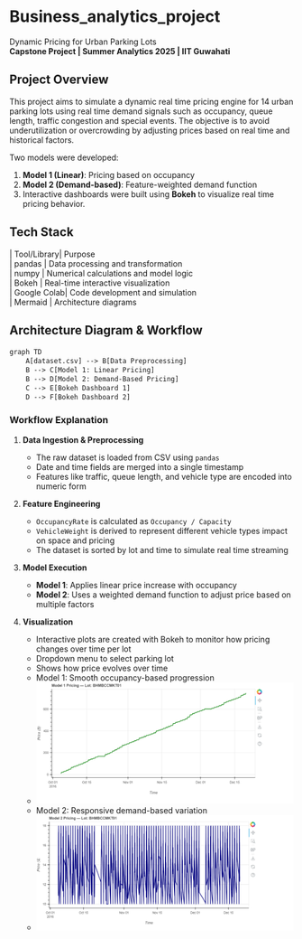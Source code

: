 # Business_analytics_project
  Dynamic Pricing for Urban Parking Lots  
**Capstone Project | Summer Analytics 2025 | IIT Guwahati**

## Project Overview
This project aims to simulate a dynamic real time pricing engine for 14 urban parking lots using real time demand signals such as occupancy, queue length, traffic congestion and special events. The objective is to avoid underutilization or overcrowding by adjusting prices based on real time and historical factors.

Two models were developed:
1. **Model 1 (Linear)**: Pricing based on occupancy
2. **Model 2 (Demand-based)**: Feature-weighted demand function
3. Interactive dashboards were built using **Bokeh** to visualize real time pricing behavior.

## Tech Stack

| Tool/Library| Purpose                        
| pandas      | Data processing and transformation  
| numpy       | Numerical calculations and model logic  
| Bokeh       | Real-time interactive visualization  
| Google Colab| Code development and simulation   
| Mermaid     | Architecture diagrams  


##  Architecture Diagram & Workflow

```mermaid
graph TD
    A[dataset.csv] --> B[Data Preprocessing]
    B --> C[Model 1: Linear Pricing]
    B --> D[Model 2: Demand-Based Pricing]
    C --> E[Bokeh Dashboard 1]
    D --> F[Bokeh Dashboard 2]
```
###  Workflow Explanation

1. **Data Ingestion & Preprocessing**
   - The raw dataset is loaded from CSV using `pandas`
   - Date and time fields are merged into a single timestamp
   - Features like traffic, queue length, and vehicle type are encoded into numeric form

2. **Feature Engineering**
   - `OccupancyRate` is calculated as `Occupancy / Capacity`
   - `VehicleWeight` is derived to represent different vehicle types impact on space and pricing
   - The dataset is sorted by lot and time to simulate real time streaming

3. **Model Execution**
   - **Model 1**: Applies linear price increase with occupancy
   - **Model 2**: Uses a weighted demand function to adjust price based on multiple factors

4. **Visualization**
   - Interactive plots are created with Bokeh to monitor how pricing changes over time per lot
   - Dropdown menu to select parking lot
   - Shows how price evolves over time
   - Model 1: Smooth occupancy-based progression
   - ![Model 1 Dashboard](Model1.dashboard.png)
   - Model 2: Responsive demand-based variation
   - ![Model 2 Dashboard](Model2.dashboard.png)



